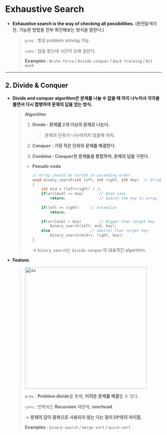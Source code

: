 # Exhaustive Search

* **Exhaustive search is the way of checking all possibilities.**
  (완전탐색이란, 가능한 방법을 전부 확인해보는 방식을 말한다.)

  > `pros` : 항상 problem solving 가능.
  >
  > `cons` : 답을 찾는데 시간이 오래 걸린다.
  >
  > **Examples** : `Brute-force` / `Divide-conquer` / `Back tracking` / `Bit mask`

------

## 2. Divide & Conquer

- **Divide and conquer algorithm은 문제를 나눌 수 없을 때 까지 나누어서 각각을 풀면서 다시 합병하여 문제의 답을 얻는 방식.**

  > **Algorithm**
  >
  > 1. **Divide : 문제를 2개 이상의 문제로 나눈다.**
  >
  >    > 문제의 단위가 나누어지지 않을때 까지.
  >
  > 2. **Conquer : 가장 작은 단위의 문제를 해결한다.**
  >
  > 3. **Combine : Conquer한 문제들을 통합하며, 문제의 답을 구한다.**
  >
  > * **Pseudo-code**
  >
  >   ```c++
  >   // Array should be sorted in ascending order.
  >   void binary_search(int left, int right, int key)	// O(log N)
  >   {	
  >       int mid = (left+right) / 2;
  >       if(arr[mid] == key)		// Base case
  >           return;				// Search the key in array.	
  >       
  >       if(left >= right)		// Exception
  >           return;
  >       
  >       if(arr[mid] > key)		// Bigger than target key	
  >           binary_search(left, mid, key);
  >       else					// Smaller than target key
  >           binary_search(mid+1, right, key);
  >   }
  >   ```
  >
  >   → `binary_search`는 `divide-conquer`의 대표적인 algorithm.
- **Feature.**

  > <img width="391" alt="da" src="https://user-images.githubusercontent.com/23169707/73603823-0010cc80-45cb-11ea-90c0-fe4a196f4faa.png">
  >
  > `pros` : **Problem divide**를 통해, **어려운 문제를 해결**할 수 있다.
  >
  > `cons` : 반복되는 **Recursion** 때문에, **overhead**. 
  >
  > → **문제의 답이 중복으로 사용되지 않는 다는 점이 DP와의 차이점.**
  >
  > **Examples** : `binary-search` / `merge-sort` / `quick-sort`

